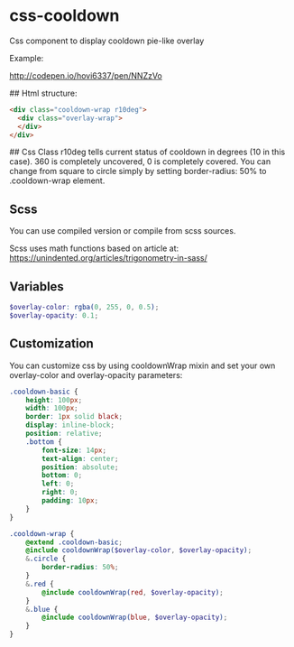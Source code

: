 # css-cooldown

Css component to display cooldown pie-like overlay

Example:

http://codepen.io/hovi6337/pen/NNZzVo

## Html structure:

```html
<div class="cooldown-wrap r10deg">
  <div class="overlay-wrap">
  </div>
</div>
```

## Css
Class r10deg tells current status of cooldown in degrees (10 in this case). 360 is completely uncovered, 0 is completely covered.
You can change from square to circle simply by setting border-radius: 50% to .cooldown-wrap element.


## Scss

You can use compiled version or compile from scss sources.

Scss uses math functions based on article at:
https://unindented.org/articles/trigonometry-in-sass/


## Variables

```scss
$overlay-color: rgba(0, 255, 0, 0.5);
$overlay-opacity: 0.1;
```

## Customization

You can customize css by using cooldownWrap mixin and set your own overlay-color and overlay-opacity parameters:
```scss
.cooldown-basic {
    height: 100px;
    width: 100px;
    border: 1px solid black;
    display: inline-block;
    position: relative;
    .bottom {
        font-size: 14px;
        text-align: center;
        position: absolute;
        bottom: 0;
        left: 0;
        right: 0;
        padding: 10px;
    }
}

.cooldown-wrap {
    @extend .cooldown-basic;
    @include cooldownWrap($overlay-color, $overlay-opacity);
    &.circle {
        border-radius: 50%;
    }
    &.red {
        @include cooldownWrap(red, $overlay-opacity);
    }
    &.blue {
        @include cooldownWrap(blue, $overlay-opacity);
    }
}
```